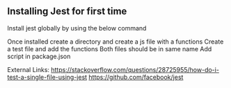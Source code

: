 Installing Jest for first time
-------------------------------
Install jest globally by using the below command
<!-- npm install -g jest-cli -->
Once installed create a directory and create a js file with a functions
Create a test file and add the functions
Both files should be in same name
Add script in package.json
<!-- {
  "scripts": {
    "test": "jest"
  }
} -->

External Links:
https://stackoverflow.com/questions/28725955/how-do-i-test-a-single-file-using-jest
https://github.com/facebook/jest
